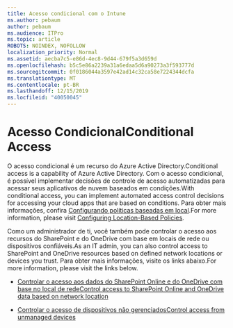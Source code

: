 ```yaml
---
title: Acesso condicional com o Intune
ms.author: pebaum
author: pebaum
ms.audience: ITPro
ms.topic: article
ROBOTS: NOINDEX, NOFOLLOW
localization_priority: Normal
ms.assetid: aecba7c5-e86d-4ec8-9d44-679f5a3d659d
ms.openlocfilehash: b5c5e86a2239a31a6edaa5d6a90273a3f593777d
ms.sourcegitcommit: 0f0186044a3597e42ad14c32ca58e7224344dcfa
ms.translationtype: MT
ms.contentlocale: pt-BR
ms.lasthandoff: 12/15/2019
ms.locfileid: "40050045"
---
```

# <a name="conditional-access"></a><span data-ttu-id="7ebe8-102">Acesso Condicional</span><span class="sxs-lookup"><span data-stu-id="7ebe8-102">Conditional Access</span></span>

<span data-ttu-id="7ebe8-103">O acesso condicional é um recurso do Azure Active Directory.</span><span class="sxs-lookup"><span data-stu-id="7ebe8-103">Conditional access is a capability of Azure Active Directory.</span></span> <span data-ttu-id="7ebe8-104">Com o acesso condicional, é possível implementar decisões de controle de acesso automatizadas para acessar seus aplicativos de nuvem baseados em condições.</span><span class="sxs-lookup"><span data-stu-id="7ebe8-104">With conditional access, you can implement automated access control decisions for accessing your cloud apps that are based on conditions.</span></span> <span data-ttu-id="7ebe8-105">Para obter mais informações, confira [Configurando políticas baseadas em local](https://docs.microsoft.com/azure/active-directory/conditional-access/overview).</span><span class="sxs-lookup"><span data-stu-id="7ebe8-105">For more information, please visit [Configuring Location-Based Policies](https://docs.microsoft.com/azure/active-directory/conditional-access/overview).</span></span>

<span data-ttu-id="7ebe8-106">Como um administrador de ti, você também pode controlar o acesso aos recursos do SharePoint e do OneDrive com base em locais de rede ou dispositivos confiáveis.</span><span class="sxs-lookup"><span data-stu-id="7ebe8-106">As an IT admin, you can also control access to SharePoint and OneDrive resources based on defined network locations or devices you trust.</span></span> <span data-ttu-id="7ebe8-107">Para obter mais informações, visite os links abaixo.</span><span class="sxs-lookup"><span data-stu-id="7ebe8-107">For more information, please visit the links below.</span></span>

- [<span data-ttu-id="7ebe8-108">Controlar o acesso aos dados do SharePoint Online e do OneDrive com base no local de rede</span><span class="sxs-lookup"><span data-stu-id="7ebe8-108">Control access to SharePoint Online and OneDrive data based on network location</span></span>](https://docs.microsoft.com/sharepoint/control-access-based-on-network-location)

- [<span data-ttu-id="7ebe8-109">Controlar o acesso de dispositivos não gerenciados</span><span class="sxs-lookup"><span data-stu-id="7ebe8-109">Control access from unmanaged devices</span></span>](https://docs.microsoft.com/sharepoint/control-access-from-unmanaged-devices)

